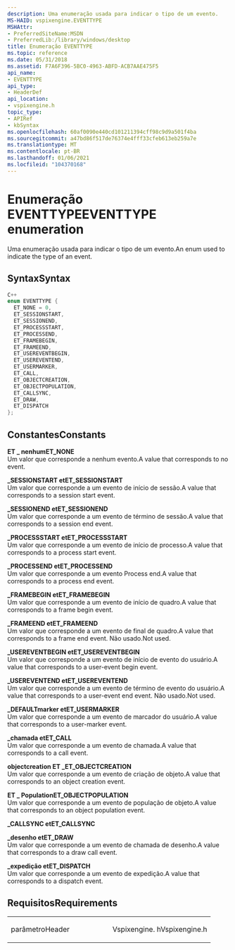 ```yaml
---
description: Uma enumeração usada para indicar o tipo de um evento.
MS-HAID: vspixengine.EVENTTYPE
MSHAttr:
- PreferredSiteName:MSDN
- PreferredLib:/library/windows/desktop
title: Enumeração EVENTTYPE
ms.topic: reference
ms.date: 05/31/2018
ms.assetid: F7A6F396-5BC0-4963-ABFD-ACB7AAE475F5
api_name:
- EVENTTYPE
api_type:
- HeaderDef
api_location:
- vspixengine.h
topic_type:
- APIRef
- kbSyntax
ms.openlocfilehash: 60af0090e440cd101211394cff98c9d9a501f4ba
ms.sourcegitcommit: a47bd86f517de76374e4fff33cfeb613eb259a7e
ms.translationtype: MT
ms.contentlocale: pt-BR
ms.lasthandoff: 01/06/2021
ms.locfileid: "104370168"
---
```

# <a name="span-idvspixengineeventtypespaneventtype-enumeration"></a><span data-ttu-id="f1c92-103"><span id="vspixengine.eventtype"></span>Enumeração EVENTTYPE</span><span class="sxs-lookup"><span data-stu-id="f1c92-103"><span id="vspixengine.eventtype"></span>EVENTTYPE enumeration</span></span>

<span data-ttu-id="f1c92-104">Uma enumeração usada para indicar o tipo de um evento.</span><span class="sxs-lookup"><span data-stu-id="f1c92-104">An enum used to indicate the type of an event.</span></span>

## <a name="syntax"></a><span data-ttu-id="f1c92-105">Syntax</span><span class="sxs-lookup"><span data-stu-id="f1c92-105">Syntax</span></span>

```cpp
C++ 
enum EVENTTYPE {
  ET_NONE = 0, 
  ET_SESSIONSTART, 
  ET_SESSIONEND, 
  ET_PROCESSSTART, 
  ET_PROCESSEND, 
  ET_FRAMEBEGIN, 
  ET_FRAMEEND, 
  ET_USEREVENTBEGIN, 
  ET_USEREVENTEND, 
  ET_USERMARKER, 
  ET_CALL, 
  ET_OBJECTCREATION, 
  ET_OBJECTPOPULATION, 
  ET_CALLSYNC, 
  ET_DRAW, 
  ET_DISPATCH 
};
```

## <a name="constants"></a><span data-ttu-id="f1c92-106">Constantes</span><span class="sxs-lookup"><span data-stu-id="f1c92-106">Constants</span></span>

<span data-ttu-id="f1c92-107"><span id="ET_NONE"></span><span id="et_none"></span>**ET \_ nenhum**</span><span class="sxs-lookup"><span data-stu-id="f1c92-107"><span id="ET_NONE"></span><span id="et_none"></span>**ET\_NONE**</span></span>  
<span data-ttu-id="f1c92-108">Um valor que corresponde a nenhum evento.</span><span class="sxs-lookup"><span data-stu-id="f1c92-108">A value that corresponds to no event.</span></span>

<span data-ttu-id="f1c92-109"><span id="ET_SESSIONSTART"></span><span id="et_sessionstart"></span>**\_SESSIONSTART et**</span><span class="sxs-lookup"><span data-stu-id="f1c92-109"><span id="ET_SESSIONSTART"></span><span id="et_sessionstart"></span>**ET\_SESSIONSTART**</span></span>  
<span data-ttu-id="f1c92-110">Um valor que corresponde a um evento de início de sessão.</span><span class="sxs-lookup"><span data-stu-id="f1c92-110">A value that corresponds to a session start event.</span></span>

<span data-ttu-id="f1c92-111"><span id="ET_SESSIONEND"></span><span id="et_sessionend"></span>**\_SESSIONEND et**</span><span class="sxs-lookup"><span data-stu-id="f1c92-111"><span id="ET_SESSIONEND"></span><span id="et_sessionend"></span>**ET\_SESSIONEND**</span></span>  
<span data-ttu-id="f1c92-112">Um valor que corresponde a um evento de término de sessão.</span><span class="sxs-lookup"><span data-stu-id="f1c92-112">A value that corresponds to a session end event.</span></span>

<span data-ttu-id="f1c92-113"><span id="ET_PROCESSSTART"></span><span id="et_processstart"></span>**\_PROCESSSTART et**</span><span class="sxs-lookup"><span data-stu-id="f1c92-113"><span id="ET_PROCESSSTART"></span><span id="et_processstart"></span>**ET\_PROCESSSTART**</span></span>  
<span data-ttu-id="f1c92-114">Um valor que corresponde a um evento de início de processo.</span><span class="sxs-lookup"><span data-stu-id="f1c92-114">A value that corresponds to a process start event.</span></span>

<span data-ttu-id="f1c92-115"><span id="ET_PROCESSEND"></span><span id="et_processend"></span>**\_PROCESSEND et**</span><span class="sxs-lookup"><span data-stu-id="f1c92-115"><span id="ET_PROCESSEND"></span><span id="et_processend"></span>**ET\_PROCESSEND**</span></span>  
<span data-ttu-id="f1c92-116">Um valor que corresponde a um evento Process end.</span><span class="sxs-lookup"><span data-stu-id="f1c92-116">A value that corresponds to a process end event.</span></span>

<span data-ttu-id="f1c92-117"><span id="ET_FRAMEBEGIN"></span><span id="et_framebegin"></span>**\_FRAMEBEGIN et**</span><span class="sxs-lookup"><span data-stu-id="f1c92-117"><span id="ET_FRAMEBEGIN"></span><span id="et_framebegin"></span>**ET\_FRAMEBEGIN**</span></span>  
<span data-ttu-id="f1c92-118">Um valor que corresponde a um evento de início de quadro.</span><span class="sxs-lookup"><span data-stu-id="f1c92-118">A value that corresponds to a frame begin event.</span></span>

<span data-ttu-id="f1c92-119"><span id="ET_FRAMEEND"></span><span id="et_frameend"></span>**\_FRAMEEND et**</span><span class="sxs-lookup"><span data-stu-id="f1c92-119"><span id="ET_FRAMEEND"></span><span id="et_frameend"></span>**ET\_FRAMEEND**</span></span>  
<span data-ttu-id="f1c92-120">Um valor que corresponde a um evento de final de quadro.</span><span class="sxs-lookup"><span data-stu-id="f1c92-120">A value that corresponds to a frame end event.</span></span> <span data-ttu-id="f1c92-121">Não usado.</span><span class="sxs-lookup"><span data-stu-id="f1c92-121">Not used.</span></span>

<span data-ttu-id="f1c92-122"><span id="ET_USEREVENTBEGIN"></span><span id="et_usereventbegin"></span>**\_USEREVENTBEGIN et**</span><span class="sxs-lookup"><span data-stu-id="f1c92-122"><span id="ET_USEREVENTBEGIN"></span><span id="et_usereventbegin"></span>**ET\_USEREVENTBEGIN**</span></span>  
<span data-ttu-id="f1c92-123">Um valor que corresponde a um evento de início de evento do usuário.</span><span class="sxs-lookup"><span data-stu-id="f1c92-123">A value that corresponds to a user-event begin event.</span></span>

<span data-ttu-id="f1c92-124"><span id="ET_USEREVENTEND"></span><span id="et_usereventend"></span>**\_USEREVENTEND et**</span><span class="sxs-lookup"><span data-stu-id="f1c92-124"><span id="ET_USEREVENTEND"></span><span id="et_usereventend"></span>**ET\_USEREVENTEND**</span></span>  
<span data-ttu-id="f1c92-125">Um valor que corresponde a um evento de término de evento do usuário.</span><span class="sxs-lookup"><span data-stu-id="f1c92-125">A value that corresponds to a user-event end event.</span></span> <span data-ttu-id="f1c92-126">Não usado.</span><span class="sxs-lookup"><span data-stu-id="f1c92-126">Not used.</span></span>

<span data-ttu-id="f1c92-127"><span id="ET_USERMARKER"></span><span id="et_usermarker"></span>**\_DEFAULTmarker et**</span><span class="sxs-lookup"><span data-stu-id="f1c92-127"><span id="ET_USERMARKER"></span><span id="et_usermarker"></span>**ET\_USERMARKER**</span></span>  
<span data-ttu-id="f1c92-128">Um valor que corresponde a um evento de marcador do usuário.</span><span class="sxs-lookup"><span data-stu-id="f1c92-128">A value that corresponds to a user-marker event.</span></span>

<span data-ttu-id="f1c92-129"><span id="ET_CALL"></span><span id="et_call"></span>**\_chamada et**</span><span class="sxs-lookup"><span data-stu-id="f1c92-129"><span id="ET_CALL"></span><span id="et_call"></span>**ET\_CALL**</span></span>  
<span data-ttu-id="f1c92-130">Um valor que corresponde a um evento de chamada.</span><span class="sxs-lookup"><span data-stu-id="f1c92-130">A value that corresponds to a call event.</span></span>

<span data-ttu-id="f1c92-131"><span id="ET_OBJECTCREATION"></span><span id="et_objectcreation"></span>**objectcreation ET \_**</span><span class="sxs-lookup"><span data-stu-id="f1c92-131"><span id="ET_OBJECTCREATION"></span><span id="et_objectcreation"></span>**ET\_OBJECTCREATION**</span></span>  
<span data-ttu-id="f1c92-132">Um valor que corresponde a um evento de criação de objeto.</span><span class="sxs-lookup"><span data-stu-id="f1c92-132">A value that corresponds to an object creation event.</span></span>

<span data-ttu-id="f1c92-133"><span id="ET_OBJECTPOPULATION"></span><span id="et_objectpopulation"></span>**ET \_ Population**</span><span class="sxs-lookup"><span data-stu-id="f1c92-133"><span id="ET_OBJECTPOPULATION"></span><span id="et_objectpopulation"></span>**ET\_OBJECTPOPULATION**</span></span>  
<span data-ttu-id="f1c92-134">Um valor que corresponde a um evento de população de objeto.</span><span class="sxs-lookup"><span data-stu-id="f1c92-134">A value that corresponds to an object population event.</span></span>

<span data-ttu-id="f1c92-135"><span id="ET_CALLSYNC"></span><span id="et_callsync"></span>**\_CALLSYNC et**</span><span class="sxs-lookup"><span data-stu-id="f1c92-135"><span id="ET_CALLSYNC"></span><span id="et_callsync"></span>**ET\_CALLSYNC**</span></span>  

<span data-ttu-id="f1c92-136"><span id="ET_DRAW"></span><span id="et_draw"></span>**\_desenho et**</span><span class="sxs-lookup"><span data-stu-id="f1c92-136"><span id="ET_DRAW"></span><span id="et_draw"></span>**ET\_DRAW**</span></span>  
<span data-ttu-id="f1c92-137">Um valor que corresponde a um evento de chamada de desenho.</span><span class="sxs-lookup"><span data-stu-id="f1c92-137">A value that corresponds to a draw call event.</span></span>

<span data-ttu-id="f1c92-138"><span id="ET_DISPATCH"></span><span id="et_dispatch"></span>**\_expedição et**</span><span class="sxs-lookup"><span data-stu-id="f1c92-138"><span id="ET_DISPATCH"></span><span id="et_dispatch"></span>**ET\_DISPATCH**</span></span>  
<span data-ttu-id="f1c92-139">Um valor que corresponde a um evento de expedição.</span><span class="sxs-lookup"><span data-stu-id="f1c92-139">A value that corresponds to a dispatch event.</span></span>

## <a name="requirements"></a><span data-ttu-id="f1c92-140">Requisitos</span><span class="sxs-lookup"><span data-stu-id="f1c92-140">Requirements</span></span>

<table><colgroup><col style="width: 50%" /><col style="width: 50%" /></colgroup><tbody><tr class="odd"><td><p><span data-ttu-id="f1c92-141">parâmetro</span><span class="sxs-lookup"><span data-stu-id="f1c92-141">Header</span></span></p></td><td><span data-ttu-id="f1c92-142">Vspixengine. h</span><span class="sxs-lookup"><span data-stu-id="f1c92-142">Vspixengine.h</span></span></td></tr></tbody></table>

